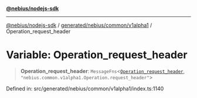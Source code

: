[**@nebius/nodejs-sdk**](../../../../../README.md)

***

[@nebius/nodejs-sdk](../../../../../README.md) / [generated/nebius/common/v1alpha1](../README.md) / Operation\_request\_header

# Variable: Operation\_request\_header

> **Operation\_request\_header**: `MessageFns`\<[`Operation_request_header`](../interfaces/Operation_request_header.md), `"nebius.common.v1alpha1.Operation.request_header"`\>

Defined in: src/generated/nebius/common/v1alpha1/index.ts:1140
